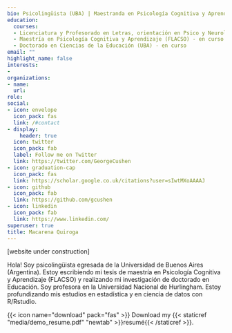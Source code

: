 ```yaml
---
bio: Psicolingüista (UBA) | Maestranda en Psicología Cognitiva y Aprendizaje (FLACSO) | Doctoranda en Educación (UBA) | Docente en UNaHur | Aprendiz de R
education:
  courses:
  - Licenciatura y Profesorado en Letras, orientación en Psico y Neurolingüística (Universidad de Buenos Aires)
  - Maestría en Psicología Cognitiva y Aprendizaje (FLACSO) - en curso
  - Doctorado en Ciencias de la Educación (UBA) - en curso
email: ""
highlight_name: false
interests:
- 
organizations:
- name: 
  url: 
role: 
social:
- icon: envelope
  icon_pack: fas
  link: /#contact
- display:
    header: true
  icon: twitter
  icon_pack: fab
  label: Follow me on Twitter
  link: https://twitter.com/GeorgeCushen
- icon: graduation-cap
  icon_pack: fas
  link: https://scholar.google.co.uk/citations?user=sIwtMXoAAAAJ
- icon: github
  icon_pack: fab
  link: https://github.com/gcushen
- icon: linkedin
  icon_pack: fab
  link: https://www.linkedin.com/
superuser: true
title: Macarena Quiroga
---
```


[website under construction]

Hola! Soy psicolingüista egresada de la Universidad de Buenos Aires (Argentina). Estoy escribiendo mi tesis de maestría en Psicología Cognitiva y Aprendizaje (FLACSO) y realizando mi investigación de doctorado en Educación. Soy profesora en la Universidad Nacional de Hurlingham. Estoy profundizando mis estudios en estadística y en ciencia de datos con R/Rstudio.

{{< icon name="download" pack="fas" >}} Download my {{< staticref "media/demo_resume.pdf" "newtab" >}}resumé{{< /staticref >}}.
